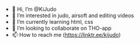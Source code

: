 - 👋 Hi, I’m @KiJudo
- 👀 I’m interested in judo, airsoft and editing videos
- 🌱 I’m currently learning html, css
- 💞️ I’m looking to collaborate on THO-app
- 📫 How to reach me (https://linktr.ee/kijudo)

<!---
KiJudo/KiJudo is a ✨ special ✨ repository because its `README.md` (this file) appears on your GitHub profile.
You can click the Preview link to take a look at your changes.
--->
